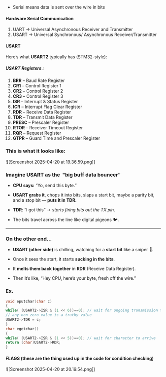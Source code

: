 
- Serial means data is sent over the wire in bits
#### Hardware Serial Communication

1. UART -> Universal Asynchronous Receiver and Transmitter
2. USART -> Universal Synchronous/ Asynchronous Receiver/Transmitter

#### USART

Here’s what **USART2** typically has (STM32-style):
##### USART Registers :
1. **BRR** – Baud Rate Register
2. **CR1** – Control Register 1
3. **CR2** – Control Register 2
4. **CR3** – Control Register 3
5. **ISR** – Interrupt & Status Register
6. **ICR** – Interrupt Flag Clear Register
7. **RDR** – Receive Data Register
8. **TDR** – Transmit Data Register    
9. **PRESC** – Prescaler Register
10. **RTOR** – Receiver Timeout Register   
11. **RQR** – Request Register    
12. **GTPR** – Guard Time and Prescaler Register

### This is what it looks like:
![[Screenshot 2025-04-20 at 19.36.59.png]]


### **Imagine USART as the**  **"big buff data bouncer"**

- **CPU says:** “Yo, send this byte.”
    
- **USART grabs it**, chops it into bits, slaps a start bit, maybe a parity bit, and a stop bit — **puts it in TDR**.
    
- **TDR**: “I got this” → _starts firing bits out the TX pin_.
    
- The bits travel across the line like digital pigeons 🐦.
    

---

### **On the other end…**

- **USART (other side)** is chilling, watching for a **start bit** like a sniper 👀.
    
- Once it sees the start, it starts **sucking in the bits**.
    
- It **melts them back together** in **RDR** (Receive Data Register).
    
- Then it’s like, “Hey CPU, here’s your byte, fresh off the wire.”



### Ex.

```c
void eputchar(char c)  
{  
while( (USART2->ISR & (1 << 6))==0); // wait for ongoing transmission to finish  
// any non zero value is a truthy value
USART2->TDR = c;  
}  
char egetchar()  
{  
while( (USART2->ISR & (1 << 5))==0); // wait for character to arrive  
return (char)USART2->RDR;  
}
```
#### FLAGS (these are the thing used up in the code for condition checking)
![[Screenshot 2025-04-20 at 20.19.54.png]]